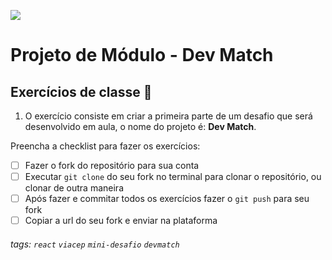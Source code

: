 ![](https://i.imgur.com/xG74tOh.png)

# Projeto de Módulo - Dev Match

## Exercícios de classe 🏫

1. O exercício consiste em criar a primeira parte de um desafio que será desenvolvido em aula, o nome do projeto é: **Dev Match**. 


Preencha a checklist para fazer os exercícios:

-   [ ] Fazer o fork do repositório para sua conta
-   [ ] Executar `git clone` do seu fork no terminal para clonar o repositório, ou clonar de outra maneira
-   [ ] Após fazer e commitar todos os exercícios fazer o `git push` para seu fork
-   [ ] Copiar a url do seu fork e enviar na plataforma

###### tags: `react` `viacep` `mini-desafio` `devmatch`
